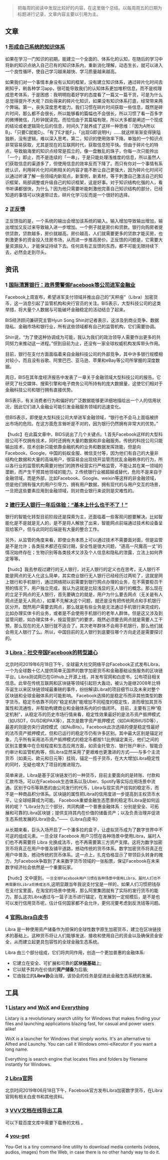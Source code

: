 >把每周的阅读中发现比较好的内容，在这里做个总结。以每周周五的日期为标题进行记录，文章内容主要以引用为主。


## 文章
### 1 [形成自己系统的知识体系](https://www.zhihu.com/question/35112627/answer/565378017)

如果在学习一门知识的初期，能建立一个全面的、体系化的认知，在随后的学习中将新的知识点纳入自己已有的知识体系内，重新消化理解，动态生长，就可以进入一个良性循环，使自己学习越来越快、学习质量越来越高。

如果我们对一个事情本身没有认知的框架，没有建立知识体系，通过碎片化时间去刷知乎，刷各种学习app，很可能导致我们的认知体系更加堆积信息，而不是梳理成思考体系，于是困惑：我明明抱着好学的态度看了一篇又一篇干货，可是为什么总觉得提升不大呢？四处得来的碎片化知识，如果没有知识体系打底，经常带来两个弊端。第一，丧失深度思考能力。我们习惯在碎片时间获取一些信息，既然是碎片时间，那么都不会很长，所以能够看的篇幅也不会很长，所以习惯了看一百多字的微博微信，几秒钟就读完。而恰恰由于其篇幅有限，所以大多都是阐述一个现成的结论或者逻辑简化后的信息，时间久了就养成了这样一种思维：「因为A所以B」、「只要C就能D」、「有了E才能F」、「出现G即说明H」……就这样渐渐变得狭隘独断，没有逻辑，难以深入思考。第二，知识的使用效率下降。单独的一个知识点非常容易获取，尤其是现在的互联网时代，获取信息短平快。但由于碎片化的特点，导致脑海里的知识点经常是孤立的，像一盘散乱的珠子，你每一次只能拎出「一个」即止，而不是连续的「一串」，于是只能处理浅维度的信息，所以虽然人们获取信息的渠道多了，但使用信息的效率反而下降了。而只有你对一个事情有系统认识，利用碎片化时间刷相关的内容才能不断让自己更强大，因为碎片化时间可以通过听课了解一些领域内新观点，新案例，新素材，等于刺激自己激活自己的知识框架，局部调整或升级自己的知识框架，这是好事。对于知识结构化强的人，看书听课都很快，为什么？因为他只需要听能刺激他完善自己知识结构的部分，已经知道的事情可以快速带过去，碎片化学习反而是一个很好的选择。

### 2 正反馈
正反馈指的是，一个系统的输出会增加该系统的输入。输入增加导致输出增加，输出增加又反过来导致输入进一步增加。一个例子就是房价和贷款。银行向购房者提供贷款，贷款越多，房价就越高。房价越高，人们就需要更多的贷款才能买房，也刺激更多的资金投入住房市场，从而进一步推高房价。正反馈的问题是，它需要大量资源投入，才能保证持续下去。任何具有正反馈的东西，都不可能无限持续下去，必然会走到尽头。

## 资讯
### 1 [国际清算银行：政界需警惕Facebook等公司进军金融业](https://www.cebnet.com.cn/20190624/102582393.html)
Facebook上周宣布，希望进军支付领域并推出自己的“天秤座”（Libra）加密货币，这一消息引起了监管机构和央行官员的关注。BIS表示，大型科技公司的这类举措，将大量个人数据与可能破坏金融稳定的活动结合了起来。

BIS经济顾问兼研究主管Hyun Song Shin对记者表示，这涉及到商业竞争、数据隐私、金融市场和银行业，所有这些领域都有自己的监管机构，它们需要协调。

Shin说，“为了使这种协调成为可能，我认为我们的政治领导人需要作出更多的共同努力来推动这一进程。”但到目前为止，还没有一家全球权威机构发挥带头作用。

目前，银行在支付方面面临着来自金融科技公司的外部竞争，其中许多银行规模相对较小，而且没有谷歌、阿里巴巴、亚马逊、苹果和eBay等公司所掌握的深度数据。

周日，BIS在其年度经济报告中发表了一章关于金融领域大型科技公司的报告。它研究了社交媒体、搜索引擎和电子商务公司所持有的庞大数据量，这使它们相对于金融科技公司和银行拥有直接优势。

BIS表示，有关消费者行为和偏好的广泛数据能够更详细地描绘出一个人的信用状况，因此它们进入金融业可能引发金融服务领域的迅速变化。

但BIS表示，即使是大型科技公司大举进军金融领域，“银行也不会马上面临被挤出市场的危险。在这方面危言耸听是不对的，因为银行仍然拥有非常大的优势。”

【hudc】在此篇文章中，BIDS说出了几个关键点。1.首先Facebook这样的大型科技公司不仅拥有技术，同时还拥有大量的数据和非金融服务。传统的科技公司只能输出技术，技术创新只能依靠金融机构的业务和数据发挥效能，但是向Facebook、Google，中国的蚂蚁金服、微信支付等，因为他们有自己的大量非结构化数据和大量的高端用户，很容易会出现绕开监管而扰乱金融秩序的行为，所以各行业的监管机构需要对他们的跨界经营实行严格监管，不能让其在某一领域的垄断，而产生干预其他领域的能力。2.传统银行业被超越或替代，危险不是来自于金融领域，而是外部，比如Facebook、Google、weixin等这样的非金融领域，但是他们拥有强大的用户引导力，拥有用户数据，拥有现代的与用户交互的场景，一旦把这些要素应用到金融领域，则对商业银行来说则是灾难性的。

### 2 [建行无人银行一年后体验：“基本上什么也干不了！”](https://mp.weixin.qq.com/s/snk6cgb8XZ8ZZwn_wdrS9Q)
银行的智能化转型目前阶段还是探索为主，还面临着一些客观问题要解决。比如智能化是不是就是无人的，是不是将人解放了出来，智能网点前端通过技术和设备呈现给客户，但与此同时后端是有大量的整合工作。

另外，从监管的角度来看，即使业务本质上可以通过技术不需要面对面，但是监管是不是允许；各类技术都还在探讨期，安全性是很大问题，“道高一尺魔高一丈”的情况始终存在；生物识别等各类技术又涉及个人信息和隐私的泄露，立法上如何界定等等。

【hudc】我去参观过建行的无人银行，对无人银行的定义也在思考，无人银行不能是网点的无人化这么简单，其实商业银行无人银行已经经历过两轮了，这就是网上银行和手机银行，通过网络把以前需要到银行网点办理的业务，在不需要柜员干预的情况下，用户独立完成，我认为这就是比较浅显的无人银行的概念。那么现在的立足于网点的无人银行，首先要确立的就是，用户为什么要去网点（无关是有人网点还是无人网点），如果不先解决这个问题，就还是没有把传统网点和手机银行区分开。既然用户需要去网点，那么就是有些业务是无法通过手机银行来完成的，比如办理实体卡的业务，或者是不会使用手机银行的老年人群体。但是这又涉及到监管问题，如办理实体卡，按监管部门的要求，既然必须要去网点就是需要人工干预，那么现在的无人银行就不适合了。其次老年群体不会用手机银行，那么他们就会用无人银行了么。所以，中国目前的无人银行到底要往哪个方向走还是需要探讨的。

### 3 [Libra：社交帝国Facebook的转型雄心](https://mp.weixin.qq.com/s/1kbdx3SmxCLzgMRLlKo8uw)
北京时间2019年6月18日下午，全球最大社交网络平台Facebook正式发布Libra，一个为全球数十亿人提供简单无国界的数字加密货币和金融基础设施服务的区块链平台。Libra测试网已在Github上开源上线，并发布官网和白皮书，公布项目相关信息。此举在传统互联网和区块链等领域引起巨大轰动，被认为是继2008年比特币诞生以来区块链领域最重磅的事件，纷纷解读Libra的项目细节以及未来对整个区块链和全球金融体系的可能影响。
Facebook选择的是稳定币而非其他类型的数字货币。稳定币依靠不同的“稳定机制”能增加不同程度的稳定性，进而增加其货币属性和流通性，并帮助构建商业和金融体系内的价值闭环。
目前，主要有三种“稳定机制”，从稳定币的历史市场行情来看，稳定性效果最好的是法币资产抵押模式（如USDT，GUSD和PAX等），其次是数字资产抵押模式（如DAI和BitUSD等），最差的则是仿央行调控模式（如NuBits）。Facebook此次选择的便是稳定性最好的法币资产抵押模式，但和已运行的稳定币仍有许多区别。其中最大区别是锚定对象，几乎所有采用法币资产抵押模式的稳定币都按1:1比例锚定美元，他们之间的区别主要集中在合规程度和生态应用方面，如资金托管方、银行账户审计、智能合约审计和监管机构等，但Libra显然采用了更艰难也更激进的方式——与多个主流货币（如美元、欧元和日元等）挂钩，锚定一揽子货币，在大大增加Libra稳定性的同时，无疑也增大了项目的推进阻力。

简单来说，Libra是基于区块链发行的一种货币，目前主要面向的是转账、付款和汇款市场，可以在Facebook生态体系以及Uber、Spotify等实际应用场景中流通。区别于Q币等熟悉的由公司发行的代币，Libra与现实资产挂钩的稳定币，而不是一种商品积分体系。区块链的属性把Libra的信用度进一步提高到主权货币水平，让全球结算成为可能。
Facebook重塑金融生态愿景的稳定币Libra是如何运转的呢？
“Libra分为三个部分，共同构建一个普惠金融体系：分别是安全、可拓展和可靠的Libra区块链；提供支持其内在价值的储备资产；以及负责治理并促进生态系统发展的Libra协会。”——《Libra白皮书》

从长期来看，巨头入场开启了一个潘多拉的盒子，让虚拟货币成为了数字世界中不可逆的组成元素。一旦全球 Facebook 用户习惯在各种场景中使用Libra，届时人们也不再需要将 Libra 兑换成法币，也不再需要第三方资产支撑。这将为数字加密货币将真正在用户中普及铺平道路，撼动传统的货币体系。数字加密货币将真正在用户中普及，撼动传统的货币体系。这一点上，扎克伯格显示了带领巨头转身的魄力，为Facebook争取到了未来数字货币领域的一张船票，保证Facebook在未来数字经济社会依然是一个重要玩家。

【hudc】文中提到，`一旦全球Facebook用户习惯在各种场景中使用Libra，届时人们也不再需要将Libra兑换成法币`,这明显跟当年我说支付宝是一样的，如果人们习惯把钱存在支付宝里面，在淘宝的场景中使用，那么阿里集团就有了实际的发行货币的能力。那么这次Libra通过与一篮子法币进行锚定，在发展到一定规模后，是不是也可以发行信用货币呢，估计任何国家都不会允许，更何况要考虑到反洗钱等问题。

### 4 [官网Libra白皮书](https://libra.org/zh-CN/white-paper/)
Libra 是一种使用资产储备作为担保的全球性数字原生加密货币，建立在区块链技术的基础上。这种货币将让人们能够发送、接收和使用自己的资金以及确保资金安全，从而建立起更具包容性的全球金融生态系统。

Libra 由三个部分组成，它们将共同作用，创造一个更加普惠的金融体系:
* 它建立在安全、可扩展和可靠的**区块链基础**上;
* 它以赋予其内在价值的**资产储备**为后盾;
* 它由独立的**Libra协**会治理，该协会的任务是促进此金融生态系统的发展。


## 工具
### 1 [Listary](https://www.listary.com/) and [WoX](https://github.com/Wox-launcher/Wox) and [Everything](https://www.voidtools.com/en-us/)
Listary is a revolutionary search utility for Windows that makes finding your files and launching applications blazing fast, for casual and power users alike!

WoX is a launcher for Windows that simply works. It's an alternative to Alfred and Launchy. You can call it Windows omni-eXecutor if you want a long name.

Everything is search engine that locates files and folders by filename instantly for Windows.

### 2 [Libra官网](https://libra.org/zh-CN/)
北京时间2019年06月18日下午，Facebook官方发布Libra加密数字货币，在Libra官网有相关白皮书和其他资料。

### 3 [VVV文档在线导出工具](http://wenku.baiduvvv.com/doc/)
可以下载百度文库中需要下载券的文档 。

### 4 [you-get](https://github.com/soimort/you-get)
You-Get is a tiny command-line utility to download media contents (videos, audios, images) from the Web, in case there is no other handy way to do it.

